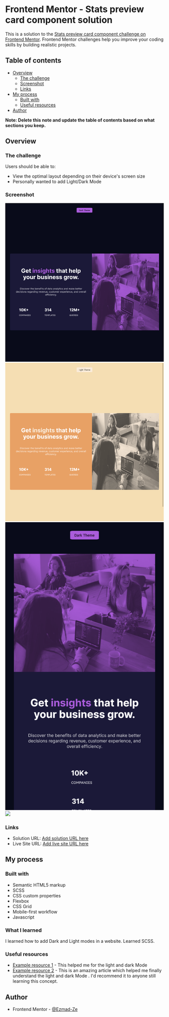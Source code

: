 # Frontend Mentor - Stats preview card component solution

This is a solution to the [Stats preview card component challenge on Frontend Mentor](https://www.frontendmentor.io/challenges/stats-preview-card-component-8JqbgoU62). Frontend Mentor challenges help you improve your coding skills by building realistic projects. 

## Table of contents

- [Overview](#overview)
  - [The challenge](#the-challenge)
  - [Screenshot](#screenshot)
  - [Links](#links)
- [My process](#my-process)
  - [Built with](#built-with)
  - [Useful resources](#useful-resources)
- [Author](#author)


**Note: Delete this note and update the table of contents based on what sections you keep.**

## Overview

### The challenge

Users should be able to:

- View the optimal layout depending on their device's screen size
- Personally wanted to add Light/Dark Mode

### Screenshot

![](./images/screenshots/dark-desktop.png)
![](./images/screenshots/light-desktop.png)
![](./images/screenshots/dark-mobile.png)
![](./images/screenshots/light-mmobile.png)


### Links

- Solution URL: [Add solution URL here](https://your-solution-url.com)
- Live Site URL: [Add live site URL here](https://your-live-site-url.com)

## My process

### Built with

- Semantic HTML5 markup
- SCSS
- CSS custom properties
- Flexbox
- CSS Grid
- Mobile-first workflow
- Javascript

### What I learned

I learned how to add Dark and Light modes in a website.
Learned SCSS. 


### Useful resources

- [Example resource 1](https://codyhouse.co/blog/post/dark-light-switch-css-javascript) - This helped me for the light and dark Mode 
- [Example resource 2](https://www.youtube.com/watch?v=uO3RF_67re8) - This is an amazing article which helped me finally understand  the light and dark Mode . I'd recommend it to anyone still learning this concept.


## Author

- Frontend Mentor - [@Ezmad-Ze](https://www.frontendmentor.io/profile/Ezmad-Ze)



